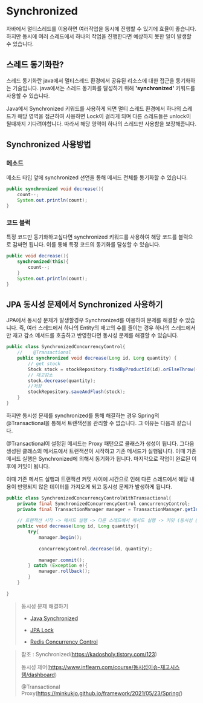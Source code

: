 # Synchronized

자바에서 멀티스레드를 이용하면 여러작업을 동시에 진행할 수 있기에 효율이 좋습니다. 하지만 동시에 여러 스레드에서 하나의 작업을 진행한다면 예상하지 못한 일이 발생할 수 있습니다.

## 스레드 동기화란?

스레드 동기화란 java에서 멀티스레드 환경에서 공유된 리소스에 대한 접근을 동기화하는 기술입니다.
java에서는 스레드 동기화를 달성하기 위해 **'synchronized'** 키워드를 사용할 수 있습니다.

Java에서 Synchronized 키워드를 사용하게 되면 멀티 스레드 환경에서 하나의 스레드가 해당 영역을 접근하여 사용하면 Lock이 걸리게 되며 다른 스레드들은 unlock이 될때까지 기다려야합니다. 따라서 해당 영역이 하나의 스레드만 사용함을 보장해줍니다.

## Synchronized 사용방법

### 메소드

메소드 타입 앞에 synchronized 선언을 통해 메서드 전체를 동기화할 수 있습니다.

~~~java
public synchronized void decrease(){
    count--;
    System.out.println(count);
}
~~~

### 코드 블럭

특정 코드만 동기화하고싶다면 synchronized 키워드를 사용하여 해당 코드를 블럭으로 감싸면 됩니다.
이를 통해 특정 코드의 동기화를 달성할 수 있습니다.

~~~java
public void decrease(){
    synchronized(this){
        count--;
    }
    System.out.println(count);
}
~~~

## JPA 동시성 문제에서 Synchronized 사용하기

JPA에서 동시성 문제가 발생할경우 Synchronized를 이용하여 문제를 해결할 수 있습니다. 즉, 여러 스레드에서 하나의 Entity의 재고의 수를 줄이는 경우 하나의 스레드에서만 재고 감소 메서드를 호출하고 반영한다면 동시성 문제를 해결할 수 있습니다.

~~~java
public class SynchronizedConcurrencyControl{
    //    @Transactional
    public synchronized void decrease(Long id, Long quantity) {
        // get stock
        Stock stock = stockRepository.findByProductId(id).orElseThrow(() -> new IllegalArgumentException("재고가 없습니다."));
        // 재고감소
        stock.decrease(quantity);
        //저장
        stockRepository.saveAndFlush(stock);
    }
}
~~~

하지만 동시성 문제를 synchronized를 통해 해결하는 경우 Spring의 @Transactional을 통해서 트랜잭션을 관리할 수 없습니다. 그 이유는 다음과 같습니다. 

@Transactional이 설정된 메서드는 Proxy 패턴으로 클래스가 생성이 됩니다. 그다음 생성된 클래스의 메서드에서 트랜잭션이 시작하고 기존 메서드가 실행됩니다. 이때 기존 메서드 실행은 Synchronized에 의해서 동기화가 됩니다. 마지막으로 작업이 완료된 이후에 커밋이 됩니다.  

이때 기존 메서드 실행과 트랜잭션 커밋 사이에 시간으로 인해 다른 스레드에서 해당 내용이 반영되지 않은 데이터를 가져오게 되고 동시성 문제가 발생하게 됩니다.
 

~~~java
public class SynchronizedConcurrencyControlWithTransactional{
    private final SynchronizedConcurrencyControl concurrencyControl;
    private final TransactionManager manager = TransactionManager.getInstance();
    
    // 트랜잭션 시작 -> 메서드 실행 -> 다른 스레드에서 메서드 실행 -> 커밋 (동시성 문제 발생!!)
    public void decrease(Long id, Long quantity){
        try{
            manager.begin();
            
            concurrencyControl.decrease(id, quantity);
            
            manager.commit();
        } catch (Exception e){
            manager.rollback();
        }
    }
    
}
~~~

> 동시성 문제 해결하기
>
> * [Java Synchronized](https://github.com/tlarbals824/TIL/tree/main/java/Synchronized.md)
>
> * [JPA Lock](https://github.com/tlarbals824/TIL/tree/main/spring/JPA/JPALock.md)
>
> * [Redis Concurrency Control](https://github.com/tlarbals824/TIL/tree/main/Redis/RedisConcurrency.md)


> 참조 : 
> Synchronized(https://kadosholy.tistory.com/123)
> 
> 동시성 제어(https://www.inflearn.com/course/동시성이슈-재고시스템/dashboard)
> 
> @Transactional Proxy(https://minkukjo.github.io/framework/2021/05/23/Spring/)

